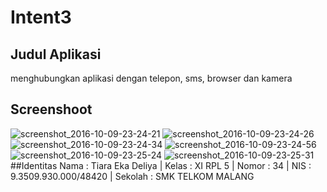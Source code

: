 # Intent3
## Judul Aplikasi
menghubungkan aplikasi dengan telepon, sms, browser dan kamera
## Screenshoot

![screenshot_2016-10-09-23-24-21](https://cloud.githubusercontent.com/assets/22131257/19222141/b53fd962-8e7b-11e6-8a01-cf3bd5d9fa14.png)
![screenshot_2016-10-09-23-24-26](https://cloud.githubusercontent.com/assets/22131257/19222142/bb3b38e8-8e7b-11e6-8188-21844914537d.png)
![screenshot_2016-10-09-23-24-34](https://cloud.githubusercontent.com/assets/22131257/19222144/c0eb819e-8e7b-11e6-82d9-05a4a3727147.png)
![screenshot_2016-10-09-23-24-56](https://cloud.githubusercontent.com/assets/22131257/19222146/c7662b82-8e7b-11e6-8c91-d6dddd365b05.png)
![screenshot_2016-10-09-23-25-24](https://cloud.githubusercontent.com/assets/22131257/19222149/dcf8838c-8e7b-11e6-8936-b629c31d4506.png)
![screenshot_2016-10-09-23-25-31](https://cloud.githubusercontent.com/assets/22131257/19222152/f12288b2-8e7b-11e6-89e6-95cd0406b056.png)
##Identitas
Nama : Tiara Eka Deliya | Kelas : XI RPL 5 | Nomor : 34 | NIS : 9.3509.930.000/48420 | Sekolah : SMK TELKOM MALANG
